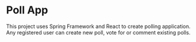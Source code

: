 # Poll App

This project uses Spring Framework and React to create polling application. 
Any registered user can create new poll, vote for or comment existing polls. 
